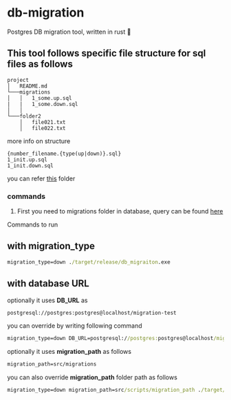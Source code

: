 # db-migration
Postgres DB migration tool, written in rust 🦀

## This tool follows specific file structure for sql files as follows

```
project
│   README.md
└───migrations
│   │   1_some.up.sql
|   |   1_some.down.sql
│   │
└───folder2
    │   file021.txt
    │   file022.txt
```
more info on structure

```
{number_filename.{type(up|down)}.sql}
1_init.up.sql
1_init.down.sql
```

you can refer [this](https://github.com/saiumesh535/db-migration/tree/master/src/migrations) folder


### commands

1. First you need to migrations folder in database, query can be found [here](https://github.com/saiumesh535/db-migration/blob/master/src/pg_script.sql)

Commands to run

## with migration_type
```cmd
migration_type=down ./target/release/db_migraiton.exe
```

## with database URL
optionally it uses **DB_URL** as

```cmd
postgresql://postgres:postgres@localhost/migration-test
```

you can override by writing following command
```cmd
migration_type=down DB_URL=postgresql://postgres:postgres@localhost/migration-test ./target/release/db_migraiton.exe
```

optionally it uses **migration_path** as follows
```cmd
migration_path=src/migrations
```


you can also override **migration_path** folder path as follows
```cmd
migration_type=down migration_path=src/scripts/migration_path ./target/release/db_migraiton.exe
```
